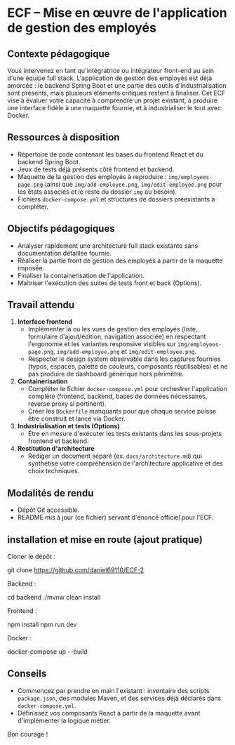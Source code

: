 # ECF – Mise en œuvre de l'application de gestion des employés

## Contexte pédagogique
Vous intervenez en tant qu'intégratrice ou intégrateur front-end au sein d'une équipe full stack. L'application de gestion des employés est déjà amorcée : le backend Spring Boot et une partie des outils d'industrialisation sont présents, mais plusieurs éléments critiques restent à finaliser. Cet ECF vise à évaluer votre capacité à comprendre un projet existant, à produire une interface fidèle à une maquette fournie, et à industrialiser le tout avec Docker.

## Ressources à disposition
- Répertoire de code contenant les bases du frontend React et du backend Spring Boot.
- Jeux de tests déjà présents côté frontend et backend.
- Maquette de la gestion des employés à reproduire : `img/employees-page.png` (ainsi que `img/add-employee.png`, `img/edit-employee.png` pour les états associés et le reste du dossier `img` au besoin).
- Fichiers `docker-compose.yml` et structures de dossiers préexistants à compléter.

## Objectifs pédagogiques
- Analyser rapidement une architecture full stack existante sans documentation détaillée fournie.
- Réaliser la partie front de gestion des employés à partir de la maquette imposée.
- Finaliser la containerisation de l'application.
- Maîtriser l'exécution des suites de tests front et back (Options).

## Travail attendu
1. **Interface frontend**
   - Implémenter la ou les vues de gestion des employés (liste, formulaire d'ajout/édition, navigation associée) en respectant l'ergonomie et les variantes responsive visibles sur `img/employees-page.png`, `img/add-employee.png` et `img/edit-employee.png`.
   - Respecter le design system observable dans les captures fournies (typos, espaces, palette de couleurs, composants réutilisables) et ne pas produire de dashboard générique hors périmètre.
2. **Containerisation**
   - Compléter le fichier `docker-compose.yml` pour orchestrer l'application complète (frontend, backend, bases de données nécessaires, reverse proxy si pertinent).
   - Créer les `Dockerfile` manquants pour que chaque service puisse être construit et lancé via Docker.
3. **Industrialisation et tests (Options)**
   - Être en mesure d'exécuter les tests existants dans les sous-projets frontend et backend.
4. **Restitution d'architecture**
   - Rédiger un document séparé (ex. `docs/architecture.md`) qui synthétise votre compréhension de l'architecture applicative et des choix techniques. 

## Modalités de rendu
- Dépôt Git accessible.
- README mis à jour (ce fichier) servant d'énoncé officiel pour l'ECF.

## installation et mise en route (ajout pratique)

Cloner le dépôt :

git clone https://github.com/daniel69110/ECF-2


Backend :

cd backend
./mvnw clean install


Frontend :


npm install
npm run dev


Docker :

docker-compose up --build



## Conseils
- Commencez par prendre en main l'existant : inventaire des scripts `package.json`, des modules Maven, et des services déjà déclarés dans `docker-compose.yml`.
- Définissez vos composants React à partir de la maquette avant d'implémenter la logique métier.


Bon courage !
